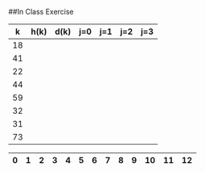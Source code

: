 ##In Class Exercise

|   k   | h(k) | d(k) | j=0 | j=1 | j=2 | j=3 |
|-------|------|------|-----|-----|-----|-----|
| 18    |      |      |     |     |     |     |
| 41    |      |      |     |     |     |     |
| 22    |      |      |     |     |     |     |
| 44    |      |      |     |     |     |     |
| 59    |      |      |     |     |     |     |
| 32    |      |      |     |     |     |     |
| 31    |      |      |     |     |     |     |
| 73    |      |      |     |     |     |     |

| 0 | 1 | 2 | 3 | 4 | 5 | 6 | 7 | 8 | 9 | 10 | 11 | 12 |
|---|---|---|---|---|---|---|---|---|---|----|----|----|


